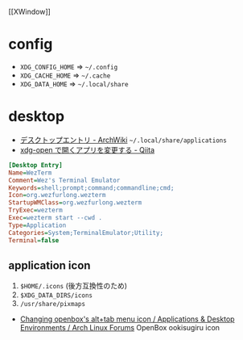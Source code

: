 [[XWindow]]

# config
- `XDG_CONFIG_HOME` => `~/.config`
- `XDG_CACHE_HOME` => `~/.cache`
- `XDG_DATA_HOME` => `~/.local/share`

# desktop
- [デスクトップエントリ - ArchWiki](https://wiki.archlinux.jp/index.php/%E3%83%87%E3%82%B9%E3%82%AF%E3%83%88%E3%83%83%E3%83%97%E3%82%A8%E3%83%B3%E3%83%88%E3%83%AA)
`~/.local/share/applications`
- [xdg-open で開くアプリを変更する - Qiita](https://qiita.com/apu4se/items/ff7efd8d351e09bb9b54)

```ini
[Desktop Entry]
Name=WezTerm
Comment=Wez's Terminal Emulator
Keywords=shell;prompt;command;commandline;cmd;
Icon=org.wezfurlong.wezterm
StartupWMClass=org.wezfurlong.wezterm
TryExec=wezterm
Exec=wezterm start --cwd .
Type=Application
Categories=System;TerminalEmulator;Utility;
Terminal=false
```

## application icon
1.  `$HOME/.icons` (後方互換性のため)
2.  `$XDG_DATA_DIRS/icons`
3.  `/usr/share/pixmaps`

- [Changing openbox's alt+tab menu icon / Applications & Desktop Environments / Arch Linux Forums](https://bbs.archlinux.org/viewtopic.php?pid=2014805#p2014805)
OpenBox ookisugiru icon

